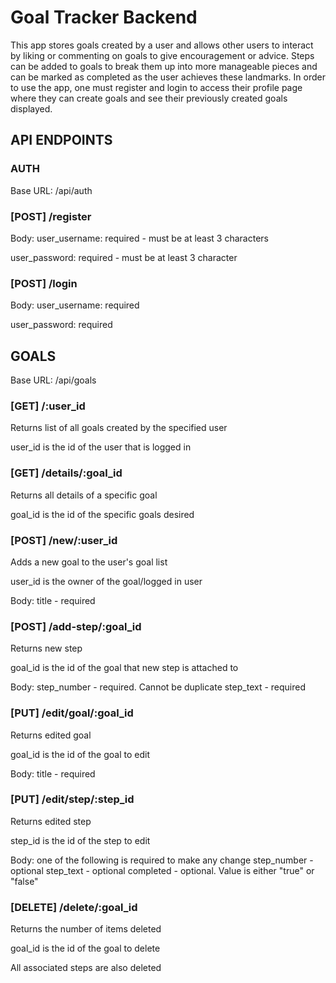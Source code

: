 # Goal Tracker Backend

This app stores goals created by a user and allows other users to interact by liking or commenting on goals to give encouragement or advice. Steps can be added to goals to break them up into more manageable pieces and can be marked as completed as the user achieves these landmarks. In order to use the app, one must register and login to access their profile page where they can create goals and see their previously created goals displayed.

## API ENDPOINTS

### AUTH
Base URL: /api/auth
### [POST] /register
Body: 
user_username: required - must be at least 3 characters

user_password: required - must be at least 3 character
### [POST] /login
Body: 
user_username: required

user_password: required

## GOALS
Base URL: /api/goals
### [GET] /:user_id
Returns list of all goals created by the specified user

user_id is the id of the user that is logged in

### [GET] /details/:goal_id
Returns all details of a specific goal

goal_id is the id of the specific goals desired

### [POST] /new/:user_id
Adds a new goal to the user's goal list

user_id is the owner of the goal/logged in user

Body:
title - required

### [POST] /add-step/:goal_id
Returns new step

goal_id is the id of the goal that new step is attached to

Body:
step_number - required. Cannot be duplicate
step_text - required

### [PUT] /edit/goal/:goal_id
Returns edited goal

goal_id is the id of the goal to edit

Body:
title - required

### [PUT] /edit/step/:step_id
Returns edited step

step_id is the id of the step to edit

Body: one of the following is required to make any change
step_number - optional
step_text - optional
completed - optional. Value is either "true" or "false"

### [DELETE] /delete/:goal_id
Returns the number of items deleted

goal_id is the id of the goal to delete

All associated steps are also deleted
